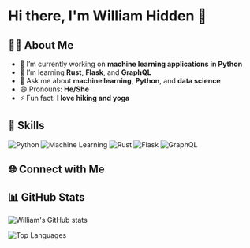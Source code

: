 # Hi there, I'm William Hidden 👋

## 🧑‍💻 About Me
- 🔭 I’m currently working on **machine learning applications in Python**
- 🌱 I’m learning **Rust**, **Flask**, and **GraphQL**
- 💬 Ask me about **machine learning**, **Python**, and **data science**
- 😄 Pronouns: **He/She**
- ⚡ Fun fact: **I love hiking and yoga**

## 🚀 Skills

![Python](https://img.shields.io/badge/Code-Python-informational?style=flat&logo=python&logoColor=white&color=3776AB)
![Machine Learning](https://img.shields.io/badge/Code-Machine%20Learning-informational?style=flat&logo=scikit-learn&logoColor=white&color=F7931E)
![Rust](https://img.shields.io/badge/Code-Rust-informational?style=flat&logo=rust&logoColor=white&color=000000)
![Flask](https://img.shields.io/badge/Framework-Flask-informational?style=flat&logo=flask&logoColor=white&color=000000)
![GraphQL](https://img.shields.io/badge/Code-GraphQL-informational?style=flat&logo=graphql&logoColor=white&color=E10098)

## 🌐 Connect with Me

<!-- Uncomment and add your social media links -->
<!--
[![LinkedIn](https://img.shields.io/badge/LinkedIn-WilliamHidden-informational?style=flat&logo=linkedin&logoColor=white&color=0e76a8)](https://www.linkedin.com/in/william-hidden)
[![Email](https://img.shields.io/badge/Email-william.hidden%40example.com-informational?style=flat&logo=gmail&logoColor=white&color=D14836)](mailto:william.hidden@example.com)
-->

## 📊 GitHub Stats

![William's GitHub stats](https://github-readme-stats.vercel.app/api?username=your-github-username&show_icons=true&theme=default)

![Top Languages](https://github-readme-stats.vercel.app/api/top-langs/?username=your-github-username&layout=compact&theme=default)
